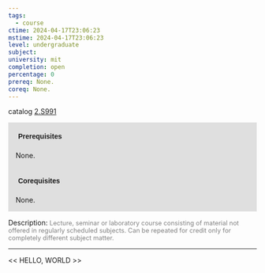 ```yaml
---
tags:
  - course
ctime: 2024-04-17T23:06:23
mstime: 2024-04-17T23:06:23
level: undergraduate
subject: 
university: mit
completion: open
percentage: 0
prereq: None.
coreq: None.
---
```


catalog [2.S991](http://student.mit.edu/catalog/m2c.html#2.S991)

<span style="display: block; padding: 15px; background-color: rgb(100, 100, 100, 0.2);"><font id="m_prereq2002_0" style="display: block; font-family: Arial, sans-serif; font-weight: bold; padding: 5px">Prerequisites</font><br><span id="prereq2002_0">None.</span></span>
<span style="display: block; padding: 15px; background-color: rgb(100, 100, 100, 0.2);"><font id="m_coreq2002_0" style="display: block; font-family: Arial, sans-serif; font-weight: bold; padding: 5px">Corequisites</font><br><span id="coreq2002_0">None.</span></span>

<font style="">Description:</font>
<font style="color: grey; font-size: 0.8rem;">Lecture, seminar or laboratory course consisting of material not offered in regularly scheduled subjects. Can be repeated for credit only for completely different subject matter.</font>



---

<< HELLO, WORLD >>
